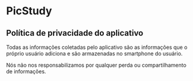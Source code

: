 # PicStudy

## Política de privacidade do aplicativo

Todas as informações coletadas pelo aplicativo são as informações que o próprio usuário adiciona e são armazenadas no smartphone do usuário.

Nós não nos responsabilizamos por qualquer perda ou compartilhamento de informações.
